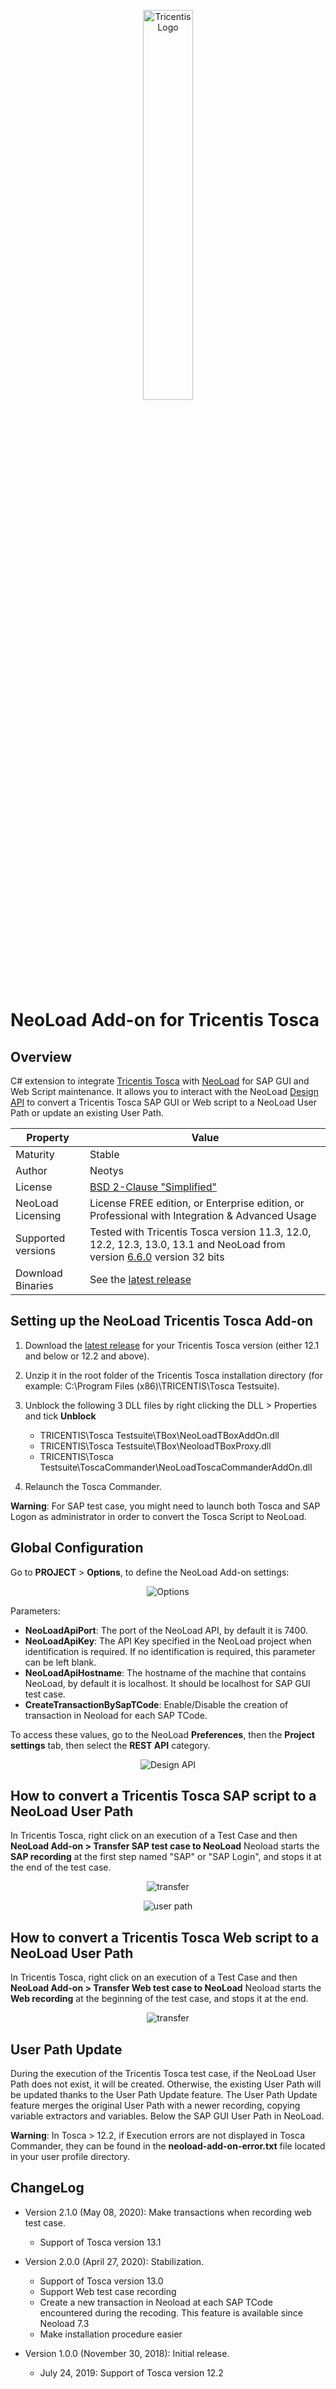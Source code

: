<p align="center"><img src="/screenshots/tricentis-logo.png" width="40%" alt="Tricentis Logo" /></p>

# NeoLoad Add-on for Tricentis Tosca

## Overview

C# extension to integrate [Tricentis Tosca](https://www.tricentis.com/) with [NeoLoad](https://www.neotys.com/neoload/overview) for SAP GUI and Web Script maintenance.
It allows you to interact with the NeoLoad [Design API](https://www.neotys.com/documents/doc/neoload/latest/en/html/#11265.htm) to convert a Tricentis Tosca SAP GUI or Web script to a NeoLoad User Path or update an existing User Path.



| Property | Value |
| ----------------    | ----------------   |
| Maturity | Stable |
| Author | Neotys |
| License           | [BSD 2-Clause "Simplified"](https://github.com/Neotys-Labs/Tricentis-Tosca/blob/master/LICENSE) |
| NeoLoad Licensing | License FREE edition, or Enterprise edition, or Professional with Integration & Advanced Usage|
| Supported versions | Tested with Tricentis Tosca version 11.3, 12.0, 12.2, 12.3, 13.0, 13.1 and NeoLoad from version [6.6.0](https://www.neotys.com/support/download-neoload) version 32 bits
| Download Binaries | See the [latest release](https://github.com/Neotys-Labs/Tricentis-Tosca/releases/latest)|

## Setting up the NeoLoad Tricentis Tosca Add-on

1. Download the [latest release](https://github.com/Neotys-Labs/Tricentis-Tosca/releases/latest) for your Tricentis Tosca version (either 12.1 and below or 12.2 and above).

2. Unzip it in the root folder of the Tricentis Tosca installation directory (for example: C:\Program Files (x86)\TRICENTIS\Tosca Testsuite\).

3. Unblock the following 3 DLL files by right clicking the DLL > Properties and tick **Unblock**
	* TRICENTIS\Tosca Testsuite\TBox\NeoLoadTBoxAddOn.dll
	* TRICENTIS\Tosca Testsuite\TBox\NeoloadTBoxProxy.dll
	* TRICENTIS\Tosca Testsuite\ToscaCommander\NeoLoadToscaCommanderAddOn.dll

4. Relaunch the Tosca Commander.

**Warning**: For SAP test case, you might need to launch both Tosca and SAP Logon as administrator in order to convert the Tosca Script to NeoLoad.

## Global Configuration

Go to **PROJECT** > **Options**, to define the NeoLoad Add-on settings:

<p align="center"><img src="/screenshots/options.png" alt="Options" /></p>

Parameters: 
* **NeoLoadApiPort**: The port of the NeoLoad API, by default it is 7400. 
* **NeoLoadApiKey**: The API Key specified in the NeoLoad project when identification is required. If no identification is required, this parameter can be left blank.
* **NeoLoadApiHostname**: The hostname of the machine that contains NeoLoad, by default it is localhost. It should be localhost for SAP GUI test case.
* **CreateTransactionBySapTCode**: Enable/Disable the creation of transaction in Neoload for each SAP TCode.

To access these values, go to the NeoLoad **Preferences**, then the **Project settings** tab, then select the **REST API** category.
<p align="center"><img src="/screenshots/designapi.png" alt="Design API" /></p>

## How to convert a Tricentis Tosca SAP script to a NeoLoad User Path

In Tricentis Tosca, right click on an execution of a Test Case and then **NeoLoad Add-on > Transfer SAP test case to NeoLoad**
Neoload starts the **SAP recording** at the first step named "SAP" or "SAP Login", and stops it at the end of the test case.

<p align="center"><img src="/screenshots/transfertSAPtoNeoload.png" alt="transfer" /></p>

<p align="center"><img src="/screenshots/userpath.png" alt="user path" /></p>

## How to convert a Tricentis Tosca Web script to a NeoLoad User Path

In Tricentis Tosca, right click on an execution of a Test Case and then **NeoLoad Add-on > Transfer Web test case to NeoLoad**
Neoload starts the **Web recording** at the beginning of the test case, and stops it at the end.

<p align="center"><img src="/screenshots/transfertWEBtoNeoload.png" alt="transfer" /></p>

## User Path Update

During the execution of the Tricentis Tosca test case, if the NeoLoad User Path does not exist, it will be created. Otherwise, the existing User Path will be updated thanks to the User Path Update feature.
The User Path Update feature merges the original User Path with a newer recording, copying variable extractors and variables. Below the SAP GUI User Path in NeoLoad.

**Warning**: In Tosca > 12.2, if Execution errors are not displayed in Tosca Commander, they can be found in the **neoload-add-on-error.txt** file located in your user profile directory. 

## ChangeLog

* Version 2.1.0 (May 08, 2020): Make transactions when recording web test case.
   * Support of Tosca version 13.1

* Version 2.0.0 (April 27, 2020): Stabilization.
   * Support of Tosca version 13.0
   * Support Web test case recording
   * Create a new transaction in Neoload at each SAP TCode encountered during the recoding. This feature is available since Neoload 7.3
   * Make installation procedure easier

* Version 1.0.0 (November 30, 2018): Initial release.
   * July 24, 2019: Support of Tosca version 12.2
